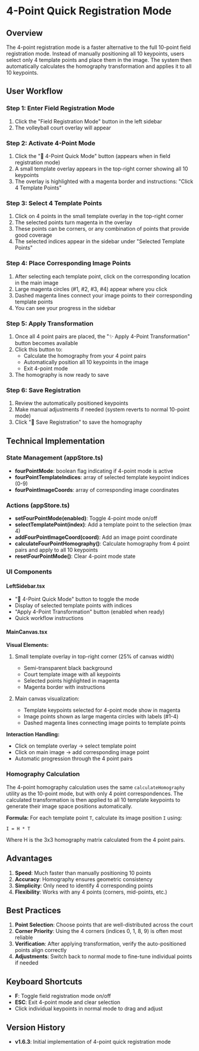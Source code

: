 # 4-Point Quick Registration Mode

## Overview
The 4-point registration mode is a faster alternative to the full 10-point field registration mode. Instead of manually positioning all 10 keypoints, users select only 4 template points and place them in the image. The system then automatically calculates the homography transformation and applies it to all 10 keypoints.

## User Workflow

### Step 1: Enter Field Registration Mode
1. Click the "Field Registration Mode" button in the left sidebar
2. The volleyball court overlay will appear

### Step 2: Activate 4-Point Mode
1. Click the "🎯 4-Point Quick Mode" button (appears when in field registration mode)
2. A small template overlay appears in the top-right corner showing all 10 keypoints
3. The overlay is highlighted with a magenta border and instructions: "Click 4 Template Points"

### Step 3: Select 4 Template Points
1. Click on 4 points in the small template overlay in the top-right corner
2. The selected points turn magenta in the overlay
3. These points can be corners, or any combination of points that provide good coverage
4. The selected indices appear in the sidebar under "Selected Template Points"

### Step 4: Place Corresponding Image Points
1. After selecting each template point, click on the corresponding location in the main image
2. Large magenta circles (#1, #2, #3, #4) appear where you click
3. Dashed magenta lines connect your image points to their corresponding template points
4. You can see your progress in the sidebar

### Step 5: Apply Transformation
1. Once all 4 point pairs are placed, the "✨ Apply 4-Point Transformation" button becomes available
2. Click this button to:
   - Calculate the homography from your 4 point pairs
   - Automatically position all 10 keypoints in the image
   - Exit 4-point mode
3. The homography is now ready to save

### Step 6: Save Registration
1. Review the automatically positioned keypoints
2. Make manual adjustments if needed (system reverts to normal 10-point mode)
3. Click "💾 Save Registration" to save the homography

## Technical Implementation

### State Management (appStore.ts)
- **fourPointMode**: boolean flag indicating if 4-point mode is active
- **fourPointTemplateIndices**: array of selected template keypoint indices (0-9)
- **fourPointImageCoords**: array of corresponding image coordinates

### Actions (appStore.ts)
- **setFourPointMode(enabled)**: Toggle 4-point mode on/off
- **selectTemplatePoint(index)**: Add a template point to the selection (max 4)
- **addFourPointImageCoord(coord)**: Add an image point coordinate
- **calculateFourPointHomography()**: Calculate homography from 4 point pairs and apply to all 10 keypoints
- **resetFourPointMode()**: Clear 4-point mode state

### UI Components

#### LeftSidebar.tsx
- "🎯 4-Point Quick Mode" button to toggle the mode
- Display of selected template points with indices
- "Apply 4-Point Transformation" button (enabled when ready)
- Quick workflow instructions

#### MainCanvas.tsx
**Visual Elements:**
1. Small template overlay in top-right corner (25% of canvas width)
   - Semi-transparent black background
   - Court template image with all keypoints
   - Selected points highlighted in magenta
   - Magenta border with instructions
   
2. Main canvas visualization:
   - Template keypoints selected for 4-point mode show in magenta
   - Image points shown as large magenta circles with labels (#1-4)
   - Dashed magenta lines connecting image points to template points

**Interaction Handling:**
- Click on template overlay → select template point
- Click on main image → add corresponding image point
- Automatic progression through the 4 point pairs

### Homography Calculation
The 4-point homography calculation uses the same `calculateHomography` utility as the 10-point mode, but with only 4 point correspondences. The calculated transformation is then applied to all 10 template keypoints to generate their image space positions automatically.

**Formula:** 
For each template point `T`, calculate its image position `I` using:
```
I = H * T
```
Where H is the 3x3 homography matrix calculated from the 4 point pairs.

## Advantages
1. **Speed**: Much faster than manually positioning 10 points
2. **Accuracy**: Homography ensures geometric consistency
3. **Simplicity**: Only need to identify 4 corresponding points
4. **Flexibility**: Works with any 4 points (corners, mid-points, etc.)

## Best Practices
1. **Point Selection**: Choose points that are well-distributed across the court
2. **Corner Priority**: Using the 4 corners (indices 0, 1, 8, 9) is often most reliable
3. **Verification**: After applying transformation, verify the auto-positioned points align correctly
4. **Adjustments**: Switch back to normal mode to fine-tune individual points if needed

## Keyboard Shortcuts
- **F**: Toggle field registration mode on/off
- **ESC**: Exit 4-point mode and clear selection
- Click individual keypoints in normal mode to drag and adjust

## Version History
- **v1.6.3**: Initial implementation of 4-point quick registration mode
